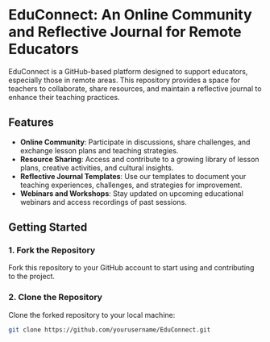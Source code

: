 # EduConnect: An Online Community and Reflective Journal for Remote Educators

EduConnect is a GitHub-based platform designed to support educators, especially those in remote areas. This repository provides a space for teachers to collaborate, share resources, and maintain a reflective journal to enhance their teaching practices.

## Features
- **Online Community**: Participate in discussions, share challenges, and exchange lesson plans and teaching strategies.
- **Resource Sharing**: Access and contribute to a growing library of lesson plans, creative activities, and cultural insights.
- **Reflective Journal Templates**: Use our templates to document your teaching experiences, challenges, and strategies for improvement.
- **Webinars and Workshops**: Stay updated on upcoming educational webinars and access recordings of past sessions.

## Getting Started

### 1. Fork the Repository
Fork this repository to your GitHub account to start using and contributing to the project.

### 2. Clone the Repository
Clone the forked repository to your local machine:
```bash
git clone https://github.com/yourusername/EduConnect.git
